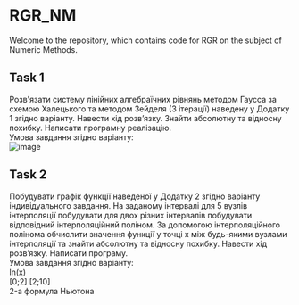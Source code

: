 # RGR_NM
Welcome to the repository, which contains code for RGR on the subject of Numeric Methods.
## Task 1
 Розв'язати систему лінійних алгебраїчних рівнянь методом Гаусса за схемою Халецького та методом Зейделя (3 ітерації) наведену у Додатку 1 згідно варіанту. Навести хід розв’язку. Знайти абсолютну та відносну похибку. Написати програмну реалізацію.<br />
 Умова завдання згідно варіанту: <br/>
![image](https://github.com/user-attachments/assets/c32a6a64-da16-4722-b6cb-52b26b718a74)
## Task 2
 Побудувати графік функції наведеної у Додатку 2 згідно варіанту індивідуального завдання. На заданому інтервалі для 5 вузлів інтерполяції побудувати для двох різних інтервалів побудувати відповідний інтерполяційний поліном. За допомогою інтерполяційного полінома обчислити значення функції у точці х між будь-якими вузлами інтерполяції та знайти абсолютну та відносну похибку. Навести хід розв’язку. Написати програму.<br />
 Умова завдання згідно варіанту: <br />
 ln(x)<br />
 [0;2] [2;10] <br />
 2-а формула Ньютона
